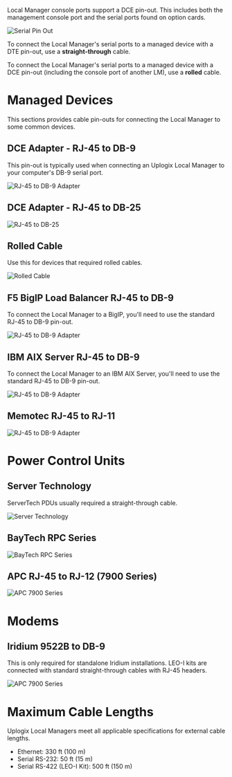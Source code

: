 Local Manager console ports support a DCE pin-out. This includes both the management console port and the serial ports found on option cards.

![Serial Pin Out](http://uplogix.com/support/docs/img/lm-user-guide/Uplogix-Serial-Port-DCE-Pin-Out.png)

To connect the Local Manager's serial ports to a managed device with a DTE pin-out, use a **straight-through** cable.

To connect the Local Manager's serial ports to a managed device with a DCE pin-out (including the console port of another LM), use a **rolled** cable.

# Managed Devices

This sections provides cable pin-outs for connecting the Local Manager to some common devices.

## DCE Adapter - RJ-45 to DB-9

This pin-out is typically used when connecting an Uplogix Local Manager to your computer's DB-9 serial port.

![RJ-45 to DB-9 Adapter](http://uplogix.com/support/docs/img/lm-user-guide/Pinout-RJ45-DB9.jpg)

## DCE Adapter - RJ-45 to DB-25

![RJ-45 to DB-25](http://uplogix.com/support/docs/img/lm-user-guide/Uplogix-Pinout-DCE-Adapter-RJ-45-to-DB-25.png)

## Rolled Cable

Use this for devices that required rolled cables.

![Rolled Cable](http://uplogix.com/support/docs/img/lm-user-guide/Uplogix-Rolled-Cable.png)

## F5 BigIP Load Balancer RJ-45 to DB-9

To connect the Local Manager to a BigIP, you'll need to use the standard RJ-45 to DB-9 pin-out.

![RJ-45 to DB-9 Adapter](http://uplogix.com/support/docs/img/lm-user-guide/Uplogix-Pinout-DCE-Adapter-RJ-45-to-DB-9.png)

## IBM AIX Server RJ-45 to DB-9

To connect the Local Manager to an IBM AIX Server, you'll need to use the standard RJ-45 to DB-9 pin-out.

![RJ-45 to DB-9 Adapter](http://uplogix.com/support/docs/img/lm-user-guide/Uplogix-Pinout-DCE-Adapter-RJ-45-to-DB-9.png)

## Memotec RJ-45 to RJ-11

![RJ-45 to DB-9 Adapter](http://uplogix.com/support/docs/img/lm-user-guide/Uplogix-Pinout-Memotec-RJ-45-to-RJ-11.png)

# Power Control Units

## Server Technology

ServerTech PDUs usually required a straight-through cable.

![Server Technology](http://uplogix.com/support/docs/img/lm-user-guide/Uplogix-Pinout-Power-Control-ServerTech.png)

## BayTech RPC Series

![BayTech RPC Series](http://uplogix.com/support/docs/img/lm-user-guide/Uplogix-Pinout-Power-Control-BayTech.png)

## APC RJ-45 to RJ-12 (7900 Series)

![APC 7900 Series](http://uplogix.com/support/docs/img/lm-user-guide/Uplogix-Pinout-Power-Control-APC-2.png)

# Modems

## Iridium 9522B to DB-9

This is only required for standalone Iridium installations. LEO-I kits are connected with standard straight-through cables with RJ-45 headers.

![APC 7900 Series](http://uplogix.com/support/docs/img/lm-user-guide/Uplogix-Pinout-Iridium-9522B-to-DB-9.png)


# Maximum Cable Lengths

Uplogix Local Managers meet all applicable specifications for external cable lengths.

* Ethernet: 330 ft (100 m)
* Serial RS-232: 50 ft (15 m)
* Serial RS-422 (LEO-I Kit): 500 ft (150 m) 
